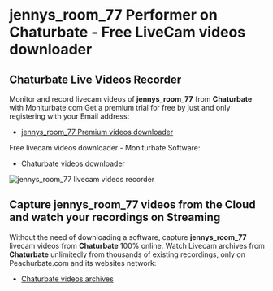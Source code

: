 # jennys_room_77 Performer on Chaturbate - Free LiveCam videos downloader

## Chaturbate Live Videos Recorder

Monitor and record livecam videos of **jennys_room_77** from **Chaturbate** with Moniturbate.com
Get a premium trial for free by just and only registering with your Email address:
* [jennys_room_77 Premium videos downloader](https://moniturbate.com/request-demo-licence-key.html)

Free livecam videos downloader - Moniturbate Software:
* [Chaturbate videos downloader](https://moniturbate.com/moniturbate-download-software.html)

![jennys_room_77 livecam videos recorder](https://peachurnet.com/templates/moniturbate-software.png)


## Capture jennys_room_77 videos from the Cloud and watch your recordings on Streaming

Without the need of downloading a software, capture **jennys_room_77** livecam videos from **Chaturbate** 100% online.
Watch Livecam archives from **Chaturbate** unlimitedly from thousands of existing recordings, only on Peachurbate.com and its websites network:
* [Chaturbate videos archives](https://peachurnet.com/)